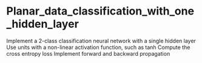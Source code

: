 # Planar_data_classification_with_one_hidden_layer
Implement a 2-class classification neural network with a single hidden layer 
Use units with a non-linear activation function, such as tanh 
Compute the cross entropy loss 
Implement forward and backward propagation

